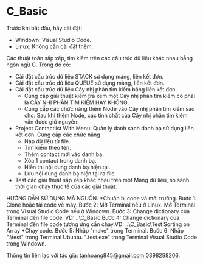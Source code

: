 # C_Basic
Trước khi bắt đầu, hãy cài đặt: 
  + Windown: Visual Studio Code.
  + Linux: Không cần cài đặt thêm.

Các thuật toán sắp xếp, tìm kiếm trên các cấu trúc dữ liệu khác nhau bằng ngôn ngữ C. Trong đó có:
- Cài đặt cấu trúc dữ liệu STACK sử dụng mảng, liên kết đơn.
- Cài đặt cấu trúc dữ liệu QUEUE sử dụng mảng, liên kết đơn.
- Cài đặt cấu trúc dữ liệu Cây nhị phân tìm kiếm bằng liên kết đơn.
  + Cung cấp giải thuật kiểm tra xem một Cây nhị phân tìm kiếm có phải là CÂY NHỊ PHÂN TÌM KIẾM HAY KHÔNG.
  + Cung cấp các chức năng thêm Node vào Cây nhị phân tìm kiếm sao cho: Sau khi thêm Node, các tính chất của Cây nhị phân tìm kiêm vẫn được giữ nguyên.
- Project Contactlist With Menu: Quản lý danh sách danh bạ sử dụng liên kết đơn. Cung cấp các chức năng
  + Nạp dữ liệu từ file.
  + Tìm kiếm theo tên.
  + Thêm contact mới vào danh bạ.
  + Xóa 1 contact trong danh bạ.
  + Hiển thị nội dung danh bạ hiện tại.
  + Lưu nội dung danh bạ hiện tại ra file.
- Test các giải thuật sắp xếp khác nhau trên một Mảng dữ liệu, so sánh thời gian chạy thực tế của các giải thuật.

HƯỚNG DẪN SỬ DỤNG MÃ NGUỒN.
*Chuẩn bị code và môi trường.
Bước 1: Clone hoặc tải code về máy.
Bước 2: Mở Terminal nếu ở Linux. Mở Terminal trong Visual Studio Code nếu ở Windown.
Bước 3: Change dictionary của Terminal đến file code. VD: \..\C_Basic
Bước 4: Change dictionary của Terminal đến file code tương ứng cần chạy.VD: \..\C_Basic\Test Sorting on Array
*Chạy code.
Bước 5: Nhập "make" trong Terminal.
Bước 6: Nhập ".\test" trong Terminal Ubuntu. "\.test.exe" trong Terminal Visual Studio Code trong Windown.

Thông tin liên lạc với tác giả: tanhoang845@gmail.com 0398298206.

